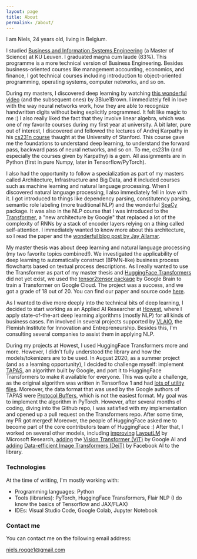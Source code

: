 ```yaml
---
layout: page
title: About
permalink: /about/
--- 
```


I am Niels, 24 years old, living in Belgium.

I studied [Business and Information Systems Engineering](https://feb.kuleuven.be/eng/prospective-students/master-of-business-and-information-systems-engineering) (a Master of Science) at KU Leuven. I graduated magna cum laude (83%). This programme is a more technical version of Business Engineering. Besides business-oriented courses like management accounting, economics, and finance, I got technical courses including introduction to object-oriented programming, operating systems, computer networks, and so on. 

During my masters, I discovered deep learning by watching [this wonderful video](https://www.youtube.com/watch?v=aircAruvnKk&t=294s&ab_channel=3Blue1Brown) (and the subsequent ones) by 3Blue1Brown. I immediately fell in love with the way neural networks work, how they are able to recognize handwritten digits without being explicitly programmed. It felt like magic to me :) I also really liked the fact that they involve linear algebra, which was one of my favorite courses during my first year at university. A bit later, pure out of interest, I discovered and followed the lectures of Andrej Karpathy in his [cs231n course](http://cs231n.stanford.edu/) thaught at the University of Stanford. This course gave me the foundations to understand deep learning, to understand the forward pass, backward pass of neural networks, and so on. To me, cs231n (and especially the courses given by Karpathy) is a gem. All assignments are in Python (first in pure Numpy, later in Tensorflow/PyTorch). 

I also had the opportunity to follow a specialization as part of my masters called Architecture, Infrastructure and Big Data, and it included courses such as machine learning and natural language processing. When I discovered natural language processing, I also immediately fell in love with it. I got introduced to things like dependency parsing, constitutency parsing, semantic role labeling (more traditional NLP) and the wonderful [SpaCy](https://spacy.io/) package. It was also in the NLP course that I was introduced to the [Transformer](https://arxiv.org/abs/1706.03762), a "new architecture by Google" that replaced a lot of the complexity of RNNs by a stack of encoder layers relying on a thing called self-attention. I immediately wanted to know more about this architecture, so I read the paper and the [wonderful blog post by Jay Allamar](http://jalammar.github.io/illustrated-transformer/).  

My master thesis was about deep learning and natural language processing (my two favorite topics combined!). We investigated the applicability of deep learning to automatically construct (BPMN-like) business process flowcharts based on textual process descriptions. As I really wanted to use the Transformer as part of my master thesis and [HuggingFace Transformers](https://github.com/huggingface/transformers) did not yet exist, we used the [tensor2tensor package](https://github.com/tensorflow/tensor2tensor) by Google Brain to train a Transformer on Google Cloud. The project was a success, and we got a grade of 18 out of 20. You can find our paper and source code [here](https://github.com/NielsRogge/Description2Process). 

As I wanted to dive more deeply into the technical bits of deep learning, I decided to start working as an Applied AI Researcher at [Howest](https://www.howest.be/en), where I apply state-of-the-art deep learning algorithms (mostly NLP) for all kinds of business cases. I'm involved in several projects supported by [VLAIO](https://vlaio.be/nl), the Flemish Institute for Innovation and Entrepreneurship. Besides this, I'm consulting several companies to assist them in applying NLP. 

During my projects at Howest, I used HuggingFace Transformers more and more. However, I didn't fully understood the library and how the models/tokenizers are to be used. In August 2020, as a summer project (and as a learning opportunity), I decided to challenge myself: implement [TAPAS](https://arxiv.org/abs/2004.02349), an algorithm built by Google, and port it to HuggingFace Transformers to make it available for everyone. This was quite a challenge, as the original algorithm was written in Tensorflow 1 and had [lots of utility files](https://github.com/google-research/tapas). Moreover, the data format that was used by the Google authors of TAPAS were [Protocol Buffers](https://developers.google.com/protocol-buffers), which is not the easiest format. My goal was to implement the algorithm in PyTorch. However, after several months of coding, diving into the Github repo, I was satisfied with my implementation and opened up a pull request on the Transformers repo. After some time, my PR got merged! Moreover, the people of HuggingFace asked me to become part of the core contributors team of HuggingFace :) After that, I worked on several other models, including [improving](https://github.com/huggingface/transformers/pull/9476) [LayoutLM](https://arxiv.org/abs/1912.13318) by Microsoft Research, [adding](https://github.com/huggingface/transformers/pull/10950) the [Vision Transformer (ViT)](https://arxiv.org/abs/2010.11929) by Google AI and [adding](https://github.com/huggingface/transformers/pull/11056) [Data-efficient Image Transformers (DeiT)](https://arxiv.org/abs/2012.12877) by Facebook AI to the library. 

### Technologies
At the time of writing, I'm mostly working with:
- Programming languages: Python
- Tools (libraries): PyTorch, HuggingFace Transformers, Flair NLP (I do know the basics of Tensorflow and JAX/FLAX)
- IDEs: Visual Studio Code, Google Colab, Jupyter Notebook

### Contact me

You can contact me on the following email address:

[niels.rogge1@gmail.com](mailto:niels.rogge1@gmail.com)
